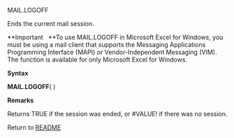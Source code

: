 MAIL.LOGOFF

Ends the current mail session.

**Important   **To use MAIL.LOGOFF in Microsoft Excel for Windows, you
must be using a mail client that supports the Messaging Applications
Programming Interface (MAPI) or Vendor-Independent Messaging (VIM). The
function is available for only Microsoft Excel for Windows.

**Syntax**

**MAIL.LOGOFF**( )

**Remarks**

Returns TRUE if the session was ended, or \#VALUE\! if there was no
session.



Return to [README](README.md)

